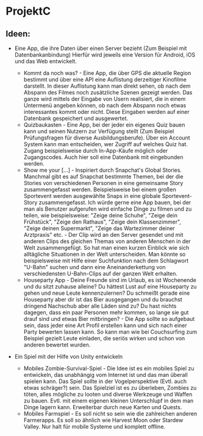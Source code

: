 # ProjektC

## Ideen:

* Eine App, die ihre Daten über einen Server bezieht (Zum Beispiel mit Datenbankanbindung)
Hierfür wird jeweils eine Version für Android, iOS und das Web entwickelt.
  * Kommt da noch was? - Eine App, die über GPS die aktuelle Region bestimmt und über eine API eine Auflistung derzeitiger Kinofilme darstellt. In dieser Auflistung kann man direkt sehen, ob nach dem Abspann des Filmes noch zusätzliche Szenen gezeigt werden. Das ganze wird mittels der Eingabe von Usern realisiert, die in einem Untermenü angeben können, ob nach dem Abspann noch etwas interessantes kommt oder nicht. Diese Eingaben werden auf einer Datenbank gespeichert und ausgewertet. 
  * Quizbaukasten - Eine App, bei der jeder ein eigenes Quiz bauen kann und seinen Nutzern zur Verfügung stellt (Zum Beispiel Prüfungsfragen für diverse Ausbildungsberufe). Über ein Account System kann man entscheiden, wer Zugriff auf welches Quiz hat. Zugang beispielsweise durch In-App-Käufe möglich oder Zugangscodes. Auch hier soll eine Datenbank mit eingebunden werden.
  * Show me your [...] - Inspiriert durch Snapchat's Global Stories. Manchmal gibt es auf Snapchat bestimmte Themen, bei der die Stories von verschiedenen Personen in eine gemeinsame Story zusammengefasst werden. Beispielsweise bei einem großen Sportevent werden ausgewählte Snaps in eine globale Sportevent-Story zusammengefasst. Ich würde gerne eine App bauen, bei der man als Benutzer aufgerufen wird einfache Dinge zu filmen und zu teilen, wie beispielsweise: "Zeige deine Schuhe", "Zeige dein Frühstück", "Zeige den Rathaus", "Zeige dein Klassenzimmer", "Zeige deinen Supermarkt", "Zeige das Wartezimmer deiner Arztpraxis" etc. - Der Clip wird an den Server gesendet und mit anderen Clips des gleichen Themas von anderen Menschen in der Welt zusammengefügt. So hat man einen kurzen Einblick wie sich alltägliche Situationen in der Welt unterscheiden. Man könnte so beispielsweise mit Hilfe einer Suchfunktion nach dem Schlagwort "U-Bahn" suchen und dann eine Aneinanderkettung von verschiedensten U-Bahn-Clips auf der ganzen Welt erhalten.
  * Houseparty App - Deine Freunde sind im Urlaub, es ist Wochenende und du sitzt zuhause alleine? Du hättest Lust auf eine Houseparty zu gehen und neue Leute kennenzulernen? Du schmeißt gerade eine Houseparty aber dir ist das Bier ausgegangen und du brauchst dringend Nachschub aber alle Läden sind zu? Du hast nichts dagegen, dass ein paar Personen mehr kommen, so lange sie gut drauf sind und etwas Bier mitbringen? - Die App sollte so aufgebaut sein, dass jeder eine Art Profil erstellen kann und sich nach einer Party bewerten lassen kann. So kann man wie bei Couchsurfing zum Beispiel gezielt Leute einladen, die seriös wirken und schon von anderen bewertet wurden.
  
* Ein Spiel mit der Hilfe von Unity entwickeln
  * Mobiles Zombie-Survival-Spiel - Die Idee ist es ein mobiles Spiel zu entwickeln, das unabhängig vom Internet ist und das man überall spielen kann. Das Spiel sollte in der Vogelperspektive (Evtl. auch etwas schräger?) sein. Das Spielziel ist es zu überleben, Zombies zu töten, alles mögliche zu looten und diverse Werkzeuge und Waffen zu bauen. Evtl. mit einem eigenen kleinen Unterschlupf in dem man Dinge lagern kann. Erweiterbar durch neue Karten und Quests.
  * Mobiles Farmspiel - Es soll nicht so sein wie die zahlreichen anderen Farmerapps. Es soll so ähnlich wie Harvest Moon oder Stardew Valley. Nur halt für mobile Systeme und komplett offline. 
